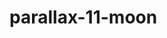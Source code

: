 # parallax-11-moon

<!--
index.html (76 parallax 11 moon)

D:\1a = مسار تعليم الويب الزيرو\0 المسارات الثلاثة بشكل عام\5 = تصميات اخري\7 = ف موقع شخصي\p58 =\الملفات


-->
